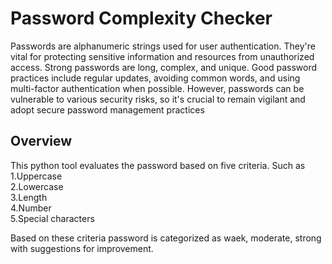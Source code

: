# **Password Complexity Checker**
Passwords are alphanumeric strings used for user authentication. They're vital for protecting sensitive information and resources from unauthorized access. Strong passwords are long, complex, and unique. Good password practices include regular updates, avoiding common words, and using multi-factor authentication when possible. However, passwords can be vulnerable to various security risks, so it's crucial to remain vigilant and adopt secure password management practices

## Overview
This python tool evaluates the password based on five criteria. Such as   
  1.Uppercase   
  2.Lowercase   
  3.Length   
  4.Number   
  5.Special characters  

Based on these criteria password is categorized as waek, moderate, strong with suggestions for improvement.
